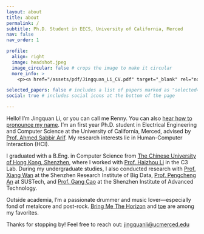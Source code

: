 ```yaml
---
layout: about
title: about
permalink: /
subtitle: Ph.D. Student in EECS, University of California, Merced
nav: false
nav_order: 1

profile:
  align: right
  image: headshot.jpeg
  image_circular: false # crops the image to make it circular
  more_info: >
    <p><a href="/assets/pdf/Jingquan_Li_CV.pdf" target="_blank" rel="noopener noreferrer"><i class="fas fa-file-pdf"></i> Download CV</a></p>

selected_papers: false # includes a list of papers marked as "selected={true}"
social: true # includes social icons at the bottom of the page

---
```


Hello! I’m Jingquan Li, or you can call me Renny. You can also <a href="https://www.name-coach.com/jingquan-li" target="_blank">hear how to pronounce my name</a>. I’m an first year Ph.D. student in Electrical Engineering and Computer Science at the University of California, Merced, advised by <a href="https://www.asarif.com/" target="_blank">Prof. Ahmed Sabbir Arif</a>. My research interests lie in Human-Computer Interaction (HCI).

I graduated with a B.Eng. in Computer Science from <a href="https://www.cuhk.edu.cn/en" target="_blank">The Chinese University of Hong Kong, Shenzhen</a>, where I worked with <a href="https://sds.cuhk.edu.cn/en/teacher/498" target="_blank">Prof. Haizhou Li</a> in the C3 Lab. During my undergraduate studies, I also conducted research with <a href="https://www.sribd.cn/en/teacher/28" target="_blank">Prof. Xiang Wan</a> at the Shenzhen Research Institute of Big Data, <a href="https://scholar.google.com/citations?user=8NN-2uYAAAAJ&hl=en" target="_blank">Prof. Pengcheng An</a> at SUSTech, and <a href="https://www.suat-sz.edu.cn/info/1166/1788.htm" target="_blank">Prof. Gang Cao</a> at the Shenzhen Institute of Advanced Technology.

Outside academia, I’m a passionate drummer and music lover—especially fond of metalcore and post-rock. [Bring Me The Horizon](https://www.bmthofficial.com/) and [toe](https://www.toe.st/) are among my favorites.

Thanks for stopping by! Feel free to reach out: jingquanli@ucmerced.edu
